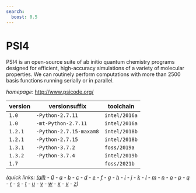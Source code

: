 ```yaml
---
search:
  boost: 0.5
---
```

# PSI4

PSI4 is an open-source suite of ab initio quantum chemistry programs designed for  efficient, high-accuracy simulations of a variety of molecular properties. We can routinely perform  computations with more than 2500 basis functions running serially or in parallel.

*homepage*: <http://www.psicode.org/>

version | versionsuffix | toolchain
--------|---------------|----------
``1.0`` | ``-Python-2.7.11`` | ``intel/2016a``
``1.0`` | ``-mt-Python-2.7.11`` | ``intel/2016a``
``1.2.1`` | ``-Python-2.7.15-maxam8`` | ``intel/2018b``
``1.2.1`` | ``-Python-2.7.15`` | ``intel/2018b``
``1.3.1`` | ``-Python-3.7.2`` | ``foss/2019a``
``1.3.2`` | ``-Python-3.7.4`` | ``intel/2019b``
``1.7`` |  | ``foss/2021b``


*(quick links: [(all)](../index.md) - [0](../0/index.md) - [a](../a/index.md) - [b](../b/index.md) - [c](../c/index.md) - [d](../d/index.md) - [e](../e/index.md) - [f](../f/index.md) - [g](../g/index.md) - [h](../h/index.md) - [i](../i/index.md) - [j](../j/index.md) - [k](../k/index.md) - [l](../l/index.md) - [m](../m/index.md) - [n](../n/index.md) - [o](../o/index.md) - [p](../p/index.md) - [q](../q/index.md) - [r](../r/index.md) - [s](../s/index.md) - [t](../t/index.md) - [u](../u/index.md) - [v](../v/index.md) - [w](../w/index.md) - [x](../x/index.md) - [y](../y/index.md) - [z](../z/index.md))*

